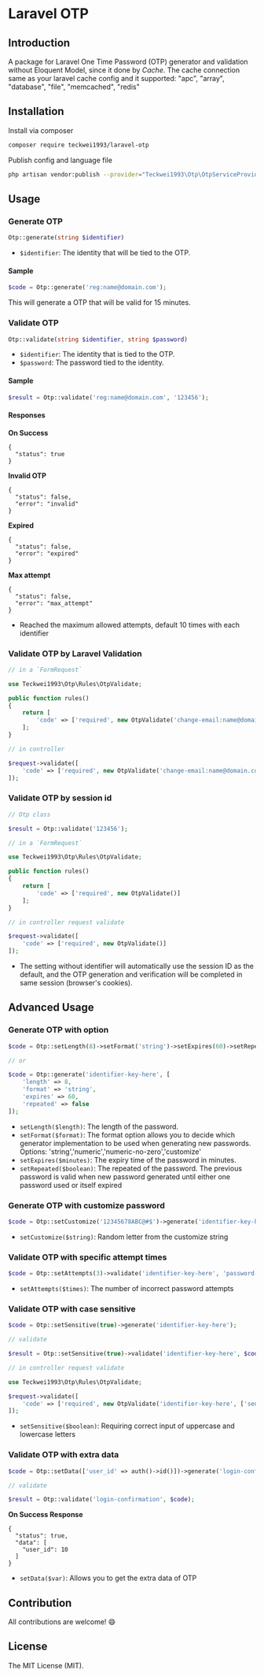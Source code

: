 # Laravel OTP

## Introduction

A package for Laravel One Time Password (OTP) generator and validation without Eloquent Model, since it done by *Cache*.
The cache connection same as your laravel cache config and it supported: "apc", "array", "database", "file", "memcached", "redis"

## Installation

Install via composer

```bash
composer require teckwei1993/laravel-otp
```

Publish config and language file

```bash
php artisan vendor:publish --provider="Teckwei1993\Otp\OtpServiceProvider"
```

## Usage

### Generate OTP

```php
Otp::generate(string $identifier)
```

* `$identifier`: The identity that will be tied to the OTP.

#### Sample

```php
$code = Otp::generate('reg:name@domain.com');
```

This will generate a OTP that will be valid for 15 minutes.

### Validate OTP

```php
Otp::validate(string $identifier, string $password)
```

* `$identifier`: The identity that is tied to the OTP.
* `$password`: The password tied to the identity.

#### Sample

```php
$result = Otp::validate('reg:name@domain.com', '123456');
```

#### Responses

**On Success**

```object
{
  "status": true
}
```

**Invalid OTP**

```object
{
  "status": false,
  "error": "invalid"
}
```

**Expired**

```object
{
  "status": false,
  "error": "expired"
}
```

**Max attempt**

```object
{
  "status": false,
  "error": "max_attempt"
}
```

* Reached the maximum allowed attempts, default 10 times with each identifier

### Validate OTP by Laravel Validation

```php
// in a `FormRequest`

use Teckwei1993\Otp\Rules\OtpValidate;

public function rules()
{
    return [
        'code' => ['required', new OtpValidate('change-email:name@domain.com')]
    ];
}

// in controller

$request->validate([
    'code' => ['required', new OtpValidate('change-email:name@domain.com')]
]);
```

### Validate OTP by session id

```php
// Otp class

$result = Otp::validate('123456');

// in a `FormRequest`

use Teckwei1993\Otp\Rules\OtpValidate;

public function rules()
{
    return [
        'code' => ['required', new OtpValidate()]
    ];
}

// in controller request validate

$request->validate([
    'code' => ['required', new OtpValidate()]
]);
```

* The setting without identifier will automatically use the session ID as the default, and the OTP generation and verification will be completed in same session (browser's cookies).  

## Advanced Usage

### Generate OTP with option

```php
$code = Otp::setLength(8)->setFormat('string')->setExpires(60)->setRepeated(false)->generate('identifier-key-here');

// or

$code = Otp::generate('identifier-key-here', [
    'length' => 8,
    'format' => 'string',
    'expires' => 60,
    'repeated' => false
]);
```

* `setLength($length)`: The length of the password.
* `setFormat($format)`: The format option allows you to decide which generator implementation to be used when generating new passwords. Options: 'string','numeric','numeric-no-zero','customize'
* `setExpires($minutes)`: The expiry time of the password in minutes.
* `setRepeated($boolean)`: The repeated of the password. The previous password is valid when new password generated until either one password used or itself expired

### Generate OTP with customize password

```php
$code = Otp::setCustomize('12345678ABC@#$')->generate('identifier-key-here');
```

* `setCustomize($string)`: Random letter from the customize string

### Validate OTP with specific attempt times

```php
$code = Otp::setAttempts(3)->validate('identifier-key-here', 'password-here');
```

* `setAttempts($times)`: The number of incorrect password attempts

### Validate OTP with case sensitive

```php
$code = Otp::setSensitive(true)->generate('identifier-key-here');

// validate

$result = Otp::setSensitive(true)->validate('identifier-key-here', $code);

// in controller request validate

use Teckwei1993\Otp\Rules\OtpValidate;

$request->validate([
    'code' => ['required', new OtpValidate('identifier-key-here', ['sensitive' => true])]
]);
```

* `setSensitive($boolean)`: Requiring correct input of uppercase and lowercase letters

### Validate OTP with extra data

```php
$code = Otp::setData(['user_id' => auth()->id()])->generate('login-confirmation');

// validate

$result = Otp::validate('login-confirmation', $code);
```

**On Success Response**

```object
{
  "status": true,
  "data": [
    "user_id": 10
  ]
}
```

* `setData($var)`: Allows you to get the extra data of OTP

## Contribution

All contributions are welcome! 😄

## License

The MIT License (MIT).